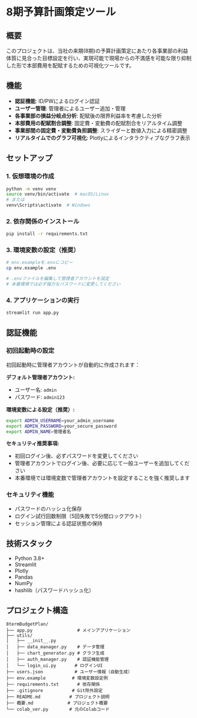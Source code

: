 # 8期予算計画策定ツール

## 概要
このプロジェクトは、当社の来期(8期)の予算計画策定にあたり各事業部の利益体質に見合った目標設定を行い、実現可能で現場からの不満感を可能な限り抑制した形で本部費用を配賦するための可視化ツールです。

## 機能
- **認証機能**: ID/PWによるログイン認証
- **ユーザー管理**: 管理者によるユーザー追加・管理
- **各事業部の損益分岐点分析**: 配賦後の限界利益率を考慮した分析
- **本部費用の配賦割合調整**: 固定費・変動費の配賦割合をリアルタイム調整
- **事業部間の固定費・変動費負担調整**: スライダーと数値入力による精密調整
- **リアルタイムでのグラフ可視化**: Plotlyによるインタラクティブなグラフ表示

## セットアップ

### 1. 仮想環境の作成
```bash
python -m venv venv
source venv/bin/activate  # macOS/Linux
# または
venv\Scripts\activate  # Windows
```

### 2. 依存関係のインストール
```bash
pip install -r requirements.txt
```

### 3. 環境変数の設定（推奨）
```bash
# env.exampleを.envにコピー
cp env.example .env

# .envファイルを編集して管理者アカウントを設定
# 本番環境では必ず強力なパスワードに変更してください
```

### 4. アプリケーションの実行
```bash
streamlit run app.py
```

## 認証機能

### 初回起動時の設定
初回起動時に管理者アカウントが自動的に作成されます：

**デフォルト管理者アカウント:**
- ユーザー名: `admin`
- パスワード: `admin123`

**環境変数による設定（推奨）:**
```bash
export ADMIN_USERNAME=your_admin_username
export ADMIN_PASSWORD=your_secure_password
export ADMIN_NAME=管理者名
```

**セキュリティ推奨事項:**
- 初回ログイン後、必ずパスワードを変更してください
- 管理者アカウントでログイン後、必要に応じて一般ユーザーを追加してください
- 本番環境では環境変数で管理者アカウントを設定することを強く推奨します

### セキュリティ機能
- パスワードのハッシュ化保存
- ログイン試行回数制限（5回失敗で5分間ロックアウト）
- セッション管理による認証状態の保持

## 技術スタック
- Python 3.8+
- Streamlit
- Plotly
- Pandas
- NumPy
- hashlib（パスワードハッシュ化）

## プロジェクト構造
```
8termBudgetPlan/
├── app.py                 # メインアプリケーション
├── utils/
│   ├── __init__.py
│   ├── data_manager.py    # データ管理
│   ├── chart_generator.py # グラフ生成
│   ├── auth_manager.py    # 認証機能管理
│   └── login_ui.py       # ログインUI
├── users.json            # ユーザー情報（自動生成）
├── env.example          # 環境変数設定例
├── requirements.txt       # 依存関係
├── .gitignore           # Git除外設定
├── README.md           # プロジェクト説明
├── 概要.md             # プロジェクト概要
└── colab_ver.py        # 元のColabコード
``` 